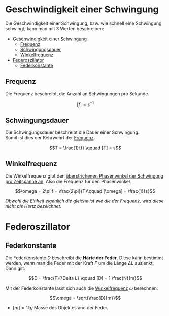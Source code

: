 # Geschwindigkeit einer Schwingung

Die Geschwindigkeit einer Schwingung, bzw. wie schnell eine Schwingung schwingt, kann man mit 3 Werten beschreiben:

- [Geschwindigkeit einer Schwingung](#geschwindigkeit-einer-schwingung)
  - [Frequenz](#frequenz)
  - [Schwingungsdauer](#schwingungsdauer)
  - [Winkelfrequenz](#winkelfrequenz)
- [Federoszillator](#federoszillator)
  - [Federkonstante](#federkonstante)

## Frequenz

Die Frequenz beschreibt, die Anzahl an Schwingungen pro Sekunde.

$$[f] = s^{-1}$$

## Schwingungsdauer

Die Schwingungsdauer beschreibt die Dauer einer Schwingung.  
Somit ist dies der Kehrwehrt der [Frequenz](#frequenz).

$$T = \frac{1}{f} \qquad [T] = s$$

## Winkelfrequenz

Die Winkelfrequenz gibt den [überstrichenen Phasenwinkel der Schwingung pro Zeitspanne an](https://de.wikipedia.org/wiki/Kreisfrequenz). Also die Frequenz für den Phasenwinkel.

$$\omega = 2\pi f = \frac{2\pi}{T}\qquad [\omega] = \frac{1}{s}$$

_Obwohl die Einheit eigenlich die gleiche ist wie die der Frequenz, wird diese nicht als Hertz bezeichnet._

# Federoszillator

## Federkonstante

Die Federkonstante $D$ beschreibt die **Härte der Feder**. Diese kann bestimmt werden, wenn man die Feder mit der Kraft $F$ um die Länge $\Delta L$ auslenkt. Dann gilt:

$$D = \frac{F}{\Delta L} \qquad [D] = 1 \frac{N}{m}$$

Mit der Federkonstante lässt sich auch die [Winkelfrequenz](#winkelfrequenz) $\omega$ berechnen:

$$\omega = \sqrt{\frac{D}{m}}$$

 - $[m] = 1kg$ Masse des Objektes and der Feder.
